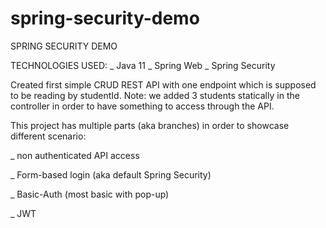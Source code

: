 # spring-security-demo

SPRING SECURITY DEMO

TECHNOLOGIES USED:
  _ Java 11
  _ Spring Web
  _ Spring Security
  
 Created first simple CRUD REST API with one endpoint which is supposed to be reading by studentId.
 Note: we added 3 students statically in the controller in order to have something to access through the API.
 
 This project has multiple parts (aka branches) in order to showcase different scenario:
 
 _ non authenticated API access
 
 _ Form-based login (aka default Spring Security)
 
 _ Basic-Auth (most basic with pop-up)
 
 _ JWT
